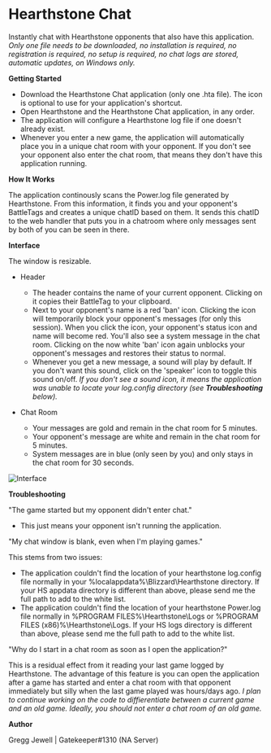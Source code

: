 # Hearthstone Chat
Instantly chat with Hearthstone opponents that also have this application. *Only one file needs to be downloaded, no installation is required, no registration is required, no setup is required, no chat logs are stored, automatic updates, on Windows only.*

**Getting Started**

* Download the Hearthstone Chat application (only one .hta file). The icon is optional to use for your application's shortcut.
* Open Hearthstone and the Hearthstone Chat application, in any order.
* The application will configure a Hearthstone log file if one doesn't already exist.
* Whenever you enter a new game, the application will automatically place you in a unique chat room with your opponent. If you don't see your opponent also enter the chat room, that means they don't have this application running.

**How It Works**

The application continously scans the Power.log file generated by Hearthstone. From this information, it finds you and your opponent's BattleTags and creates a unique chatID based on them. It sends this chatID to the web handler that puts you in a chatroom where only messages sent by both of you can be seen in there.

**Interface**

The window is resizable.

* Header
  * The header contains the name of your current opponent. Clicking on it copies their BattleTag to your clipboard.
  * Next to your opponent's name is a red 'ban' icon. Clicking the icon will temporarily block your opponent's messages (for only this session). When you click the icon, your opponent's status icon and name will become red. You'll also see a system message in the chat room. Clicking on the now white 'ban' icon again unblocks your opponent's messages and restores their status to normal.
  * Whenever you get a new message, a sound will play by default. If you don't want this sound, click on the 'speaker' icon to toggle this sound on/off. *If you don't see a sound icon, it means the application was unable to locate your log.config directory (see **Troubleshooting** below).*

* Chat Room
  * Your messages are gold and remain in the chat room for 5 minutes.
  * Your opponent's message are white and remain in the chat room for 5 minutes.
  * System messages are in blue (only seen by you) and only stays in the chat room for 30 seconds.

![Interface](https://i.imgur.com/yVrs8g9.png)

**Troubleshooting**

"The game started but my opponent didn't enter chat."
* This just means your opponent isn't running the application.

"My chat window is blank, even when I'm playing games."

This stems from two issues:
* The application couldn't find the location of your hearthstone log.config file normally in your %localappdata%\Blizzard\Hearthstone directory. If your HS appdata directory is different than above, please send me the full path to add to the white list.
* The application couldn't find the location of your hearthstone Power.log file normally in %PROGRAM FILES%\Hearthstone\Logs or %PROGRAM FILES (x86)%\Hearthstone\Logs. If your HS logs directory is different than above, please send me the full path to add to the white list.

"Why do I start in a chat room as soon as I open the application?"

This is a residual effect from it reading your last game logged by Hearthstone. The advantage of this feature is you can open the application after a game has started and enter a chat room with that opponent immediately but silly when the last game played was hours/days ago. *I plan to continue working on the code to diffierentiate between a current game and an old game. Ideally, you should not enter a chat room of an old game.*

**Author**

Gregg Jewell | Gatekeeper#1310 (NA Server)

